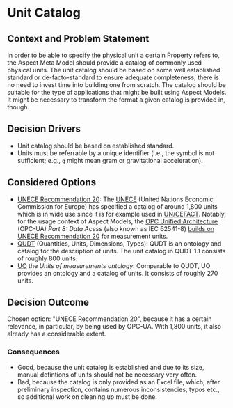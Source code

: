 # Unit Catalog

## Context and Problem Statement

In order to be able to specify the physical unit a certain Property refers to, the Aspect Meta Model
should provide a catalog of commonly used physical units. The unit catalog should be based on some
well established standard or de-facto-standard to ensure adequate completeness; there is no need to
invest time into building one from scratch. The catalog should be suitable for the type of
applications that might be built using Aspect Models. It might be necessary to transform the format
a given catalog is provided in, though.

## Decision Drivers

* Unit catalog should be based on established standard.
* Units must be referrable by a unique identifier (i.e., the symbol is not sufficient; e.g., `g`
  might mean gram or gravitational acceleration).

## Considered Options

* [UNECE Recommendation 20](https://tfig.unece.org/contents/recommendation-20.htm): The
  [UNECE](https://en.wikipedia.org/wiki/United_Nations_Economic_Commission_for_Europe) (United
  Nations Economic Commission for Europe) has specified a catalog of around 1,800 units which is in
  wide use since it is for example used in [UN/CEFACT](https://unece.org/trade/uncefact). Notably,
  for the usage context of Aspect Models, the [OPC Unified
  Architecture](https://en.wikipedia.org/wiki/OPC_Unified_Architecture) (OPC-UA) _Part 8: Data
  Acess_ (also known as IEC 62541-8) [builds on UNECE Recommendation
  20](https://reference.opcfoundation.org/Core/Part8/v104/docs/5.6.3) for measurement units.
* [QUDT](https://qudt.org/) (Quantities, Units, Dimensions, Types): QUDT is an ontology and catalog
  for the description of units. The unit catalog in QUDT 1.1 consists of roughly 800 units.
* [UO](https://www.ebi.ac.uk/ols/ontologies/uo) the _Units of measurements ontology_: Comparable to
  QUDT, UO provides an ontology and a catalog of units. It consists of roughly 270 units.

## Decision Outcome

Chosen option: "UNECE Recommendation 20", because it has a certain relevance, in particular, by
being used by OPC-UA.  With 1,800 units, it also already has a considerable extent.

### Consequences

* Good, because the unit catalog is established and due to its size, manual defintions of units
  should not be necessary very often.
* Bad, because the catalog is only provided as an Excel file, which, after preliminary inspection,
  contains numerous inconsistencies, typos etc., so additional work on cleaning up must be done.

